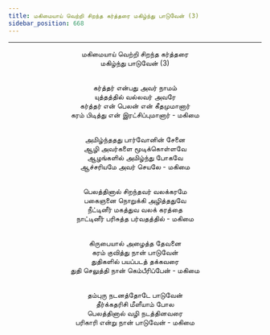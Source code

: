 ```yaml
---
title: மகிமையாய் வெற்றி சிறந்த கர்த்தரை மகிழ்ந்து பாடுவேன் (3)
sidebar_position: 668
---
```


---
<center>
மகிமையாய் வெற்றி சிறந்த கர்த்தரை<br/>
மகிழ்ந்து பாடுவேன் (3)<br/><br/>

கர்த்தர் என்பது அவர் நாமம்<br/>
யுத்தத்தில் வல்லவர் அவரே<br/>
கர்த்தர் என் பெலன் என் கீதமுமானார்<br/>
கரம் பிடித்து என் இரட்சிப்புமானார்            - மகிமை<br/><br/>

அமிழ்ந்ததது பார்வோனின் சேனை<br/>
ஆழி அவர்களை மூடிக்கொள்ளவே<br/>
ஆழங்களில் அமிழ்ந்து போகவே<br/>
ஆச்சரியமே அவர் செயலே                - மகிமை<br/><br/>

பெலத்தினால் சிறந்தவர் வலக்கரமே<br/>
பகைஞனை நொறுக்கி அழித்ததுவே<br/>
நீட்டினீர் மகத்துவ வலக் கரத்தை<br/>
நாட்டினீர் பரிசுத்த பர்வதத்தில்                - மகிமை<br/><br/>

கிருபையால் அழைத்த தேவனை<br/>
கரம் குவித்து நான் பாடுவேன்<br/>
துதிகளில் பயப்படத் தக்கவரை<br/>
துதி செலுத்தி நான் கெம்பீரிப்பேன்            - மகிமை<br/><br/>

தம்புரு நடனத்தோடே பாடுவேன்<br/>
தீர்க்கதரிசி மீளீயாம் போல<br/>
பெலத்தினால் வழி நடத்தினவரை<br/>
பரிகாரி என்று நான் பாடுவேன்                - மகிமை
</center>
